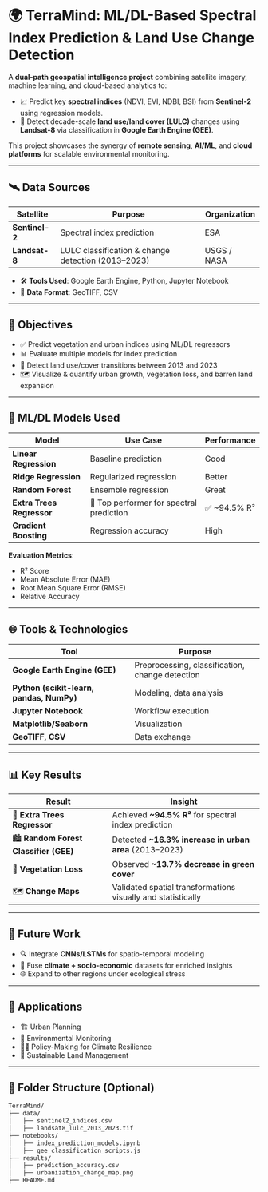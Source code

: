 # 🌍 TerraMind: ML/DL-Based Spectral Index Prediction & Land Use Change Detection

A **dual-path geospatial intelligence project** combining satellite imagery, machine learning, and cloud-based analytics to:

- 📈 Predict key **spectral indices** (NDVI, EVI, NDBI, BSI) from **Sentinel-2** using regression models.
- 🌆 Detect decade-scale **land use/land cover (LULC)** changes using **Landsat-8** via classification in **Google Earth Engine (GEE)**.

This project showcases the synergy of **remote sensing**, **AI/ML**, and **cloud platforms** for scalable environmental monitoring.

---

## 🛰️ Data Sources

| Satellite | Purpose | Organization |
|-----------|---------|--------------|
| **Sentinel-2** | Spectral index prediction | ESA |
| **Landsat-8** | LULC classification & change detection (2013–2023) | USGS / NASA |

- 🛠️ **Tools Used**: Google Earth Engine, Python, Jupyter Notebook  
- 📁 **Data Format**: GeoTIFF, CSV

---

## 🎯 Objectives

- ✅ Predict vegetation and urban indices using ML/DL regressors
- 📊 Evaluate multiple models for index prediction
- 🌱 Detect land use/cover transitions between 2013 and 2023
- 🗺️ Visualize & quantify urban growth, vegetation loss, and barren land expansion

---

## 🧠 ML/DL Models Used

| Model | Use Case | Performance |
|-------|----------|-------------|
| **Linear Regression** | Baseline prediction | Good |
| **Ridge Regression** | Regularized regression | Better |
| **Random Forest** | Ensemble regression | Great |
| **Extra Trees Regressor** | 🌟 Top performer for spectral prediction | ✅ ~94.5% R² |
| **Gradient Boosting** | Regression accuracy | High |

**Evaluation Metrics**:
- R² Score  
- Mean Absolute Error (MAE)  
- Root Mean Square Error (RMSE)  
- Relative Accuracy

---

## 🌐 Tools & Technologies

| Tool | Purpose |
|------|---------|
| **Google Earth Engine (GEE)** | Preprocessing, classification, change detection |
| **Python (scikit-learn, pandas, NumPy)** | Modeling, data analysis |
| **Jupyter Notebook** | Workflow execution |
| **Matplotlib/Seaborn** | Visualization |
| **GeoTIFF, CSV** | Data exchange |

---

## 📊 Key Results

| Result | Insight |
|--------|---------|
| 🌿 **Extra Trees Regressor** | Achieved **~94.5% R²** for spectral index prediction |
| 🏙️ **Random Forest Classifier (GEE)** | Detected **~16.3% increase in urban area** (2013–2023) |
| 🌳 **Vegetation Loss** | Observed **~13.7% decrease in green cover** |
| 🗺️ **Change Maps** | Validated spatial transformations visually and statistically |

---

## 🧭 Future Work

- 🔍 Integrate **CNNs/LSTMs** for spatio-temporal modeling
- 🔄 Fuse **climate + socio-economic** datasets for enriched insights
- 🌐 Expand to other regions under ecological stress

---

## 📌 Applications

- 🏗️ Urban Planning
- 🌿 Environmental Monitoring
- 🧑‍⚖️ Policy-Making for Climate Resilience
- 🌾 Sustainable Land Management

---

## 📎 Folder Structure (Optional)

```bash
TerraMind/
├── data/
│   ├── sentinel2_indices.csv
│   ├── landsat8_lulc_2013_2023.tif
├── notebooks/
│   ├── index_prediction_models.ipynb
│   ├── gee_classification_scripts.js
├── results/
│   ├── prediction_accuracy.csv
│   ├── urbanization_change_map.png
├── README.md

